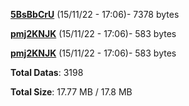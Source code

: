 [**5BsBbCrU**](/data/5BsBbCrU.txt) (15/11/22 - 17:06)- 7378 bytes

[**pmj2KNJK**](/data/pmj2KNJK.txt) (15/11/22 - 17:06)- 583 bytes

[**pmj2KNJK**](/data/pmj2KNJK.txt) (15/11/22 - 17:06)- 583 bytes

**Total Datas**: 3198

**Total Size**: 17.77 MB / 17.8 MB